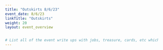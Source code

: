 ```yaml
---
title: "Outskirts 8/6/23"
event_date: 8/6/23
linkTitle: "Outskirts"
weight: 20
layout: event_overview


# List all of the event write ups with jobs, treasure, cards, etc which can be used to generate the treasure and track the events.  They should probably be laid out similar to the schedule page.
---
```










